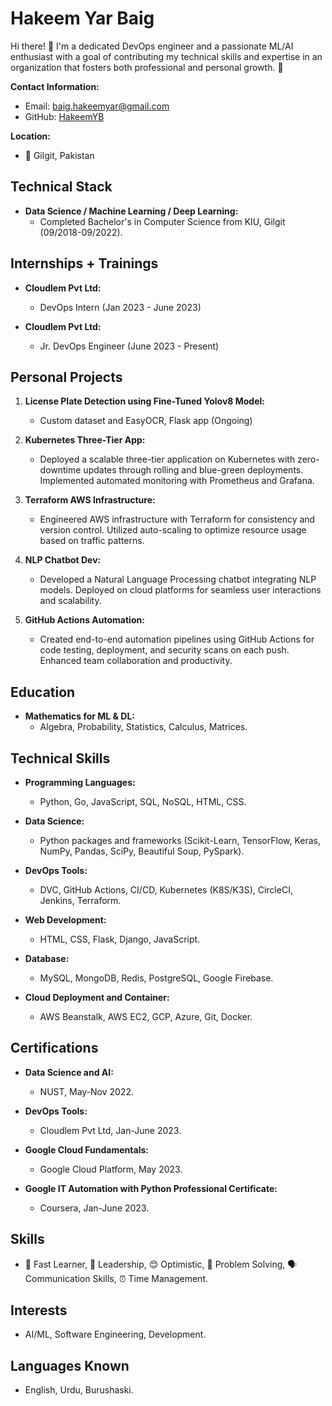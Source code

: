 # Hakeem Yar Baig

Hi there! 👋 I'm a dedicated DevOps engineer and a passionate ML/AI enthusiast with a goal of contributing my technical skills and expertise in an organization that fosters both professional and personal growth. 🚀

**Contact Information:**
- Email: baig.hakeemyar@gmail.com
- GitHub: [HakeemYB](https://github.com/HakeemYB)

**Location:**
- 📍 Gilgit, Pakistan

## Technical Stack

- **Data Science / Machine Learning / Deep Learning:**
  - Completed Bachelor's in Computer Science from KIU, Gilgit (09/2018-09/2022).

## Internships + Trainings

- **Cloudlem Pvt Ltd:**
  - DevOps Intern (Jan 2023 - June 2023)

- **Cloudlem Pvt Ltd:**
  - Jr. DevOps Engineer (June 2023 - Present)

## Personal Projects

1. **License Plate Detection using Fine-Tuned Yolov8 Model:**
   - Custom dataset and EasyOCR, Flask app (Ongoing)

2. **Kubernetes Three-Tier App:**
   - Deployed a scalable three-tier application on Kubernetes with zero-downtime updates through rolling and blue-green deployments. Implemented automated monitoring with Prometheus and Grafana.

3. **Terraform AWS Infrastructure:**
   - Engineered AWS infrastructure with Terraform for consistency and version control. Utilized auto-scaling to optimize resource usage based on traffic patterns.

4. **NLP Chatbot Dev:**
   - Developed a Natural Language Processing chatbot integrating NLP models. Deployed on cloud platforms for seamless user interactions and scalability.

5. **GitHub Actions Automation:**
   - Created end-to-end automation pipelines using GitHub Actions for code testing, deployment, and security scans on each push. Enhanced team collaboration and productivity.

## Education

- **Mathematics for ML & DL:**
  - Algebra, Probability, Statistics, Calculus, Matrices.

## Technical Skills

- **Programming Languages:**
  - Python, Go, JavaScript, SQL, NoSQL, HTML, CSS.

- **Data Science:**
  - Python packages and frameworks (Scikit-Learn, TensorFlow, Keras, NumPy, Pandas, SciPy, Beautiful Soup, PySpark).

- **DevOps Tools:**
  - DVC, GitHub Actions, CI/CD, Kubernetes (K8S/K3S), CircleCI, Jenkins, Terraform.

- **Web Development:**
  - HTML, CSS, Flask, Django, JavaScript.

- **Database:**
  - MySQL, MongoDB, Redis, PostgreSQL, Google Firebase.

- **Cloud Deployment and Container:**
  - AWS Beanstalk, AWS EC2, GCP, Azure, Git, Docker.

## Certifications

- **Data Science and AI:**
  - NUST, May-Nov 2022.

- **DevOps Tools:**
  - Cloudlem Pvt Ltd, Jan-June 2023.

- **Google Cloud Fundamentals:**
  - Google Cloud Platform, May 2023.

- **Google IT Automation with Python Professional Certificate:**
  - Coursera, Jan-June 2023.

## Skills

- 🚀 Fast Learner, 💼 Leadership, 😊 Optimistic, 🧠 Problem Solving, 🗣️ Communication Skills, ⏰ Time Management.

## Interests

- AI/ML, Software Engineering, Development.

## Languages Known

- English, Urdu, Burushaski.
